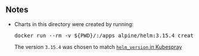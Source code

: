 ## Notes
- Charts in this directory were created by running:
  <pre>
  docker run --rm -v ${PWD}/:/apps alpine/helm:3.15.4 create <b>NAME</b>
  </pre>
  The version `3.15.4` was chosen to match [`helm_version` in Kubespray](https://github.com/kubernetes-sigs/kubespray/blob/v2.26.0/roles/kubespray-defaults/defaults/main/download.yml#L126)
